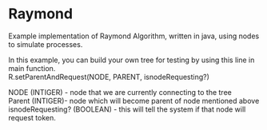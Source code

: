 # Raymond
Example implementation of Raymond Algorithm, written in java, using nodes to simulate processes.

In this example, you can build your own tree for testing by using this line in main function.\
R.setParentAndRequest(NODE, PARENT, isnodeRequesting?)

NODE (INTIGER) - node that we are currently connecting to the tree\
Parent (INTIGER)- node which will become parent of node mentioned above\
isnodeRequesting? (BOOLEAN) - this will tell the system if that node will request token.
